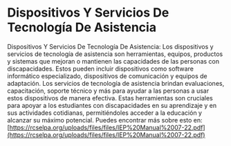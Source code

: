 # Dispositivos Y Servicios De Tecnología De Asistencia
Dispositivos Y Servicios De Tecnología De Asistencia: Los dispositivos y servicios de tecnología de asistencia son herramientas, equipos, productos y sistemas que mejoran o mantienen las capacidades de las personas con discapacidades. Estos pueden incluir dispositivos como software informático especializado, dispositivos de comunicación y equipos de adaptación. Los servicios de tecnología de asistencia brindan evaluaciones, capacitación, soporte técnico y más para ayudar a las personas a usar estos dispositivos de manera efectiva. Estas herramientas son cruciales para apoyar a los estudiantes con discapacidades en su aprendizaje y en sus actividades cotidianas, permitiéndoles acceder a la educación y alcanzar su máximo potencial.
Puedes encontrar más sobre esto en: [https://rcselpa.org/uploads/files/files/IEP%20Manual%2007-22.pdf](https://rcselpa.org/uploads/files/files/IEP%20Manual%2007-22.pdf)